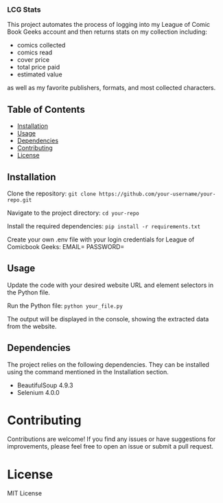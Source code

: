 ### LCG Stats

This project automates the process of logging into my League of Comic Book Geeks account and then returns stats on my collection including:
- comics collected
- comics read
- cover price
- total price paid
- estimated value

as well as my favorite publishers, formats, and most collected characters.

## Table of Contents

- [Installation](#installation)
- [Usage](#usage)
- [Dependencies](#dependencies)
- [Contributing](#contributing)
- [License](#license)

## Installation

Clone the repository:
```git clone https://github.com/your-username/your-repo.git```

Navigate to the project directory:
```cd your-repo```

Install the required dependencies:
```pip install -r requirements.txt```

Create your own .env file with your login credentials for League of Comicbook Geeks:
EMAIL=<youremail>
PASSWORD=<yourpassword>

## Usage

Update the code with your desired website URL and element selectors in the Python file.

Run the Python file:
```python your_file.py```

The output will be displayed in the console, showing the extracted data from the website.

## Dependencies

The project relies on the following dependencies. They can be installed using the command mentioned in the Installation section.

- BeautifulSoup 4.9.3
- Selenium 4.0.0

# Contributing

Contributions are welcome! If you find any issues or have suggestions for improvements, please feel free to open an issue or submit a pull request.

# License
MIT License